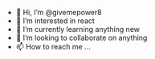 - 👋 Hi, I’m @givemepower8
- 👀 I’m interested in react
- 🌱 I’m currently learning anything new
- 💞️ I’m looking to collaborate on anything
- 📫 How to reach me ...

<!---
givemepower8/givemepower8 is a ✨ special ✨ repository because its `README.md` (this file) appears on your GitHub profile.
You can click the Preview link to take a look at your changes.
--->
